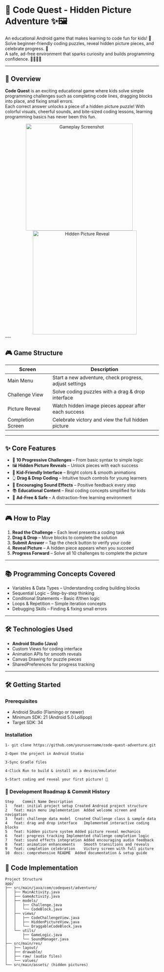 # 🧩 Code Quest - Hidden Picture Adventure ✨🖼️

An educational Android game that makes learning to code fun for kids! 🚀  
Solve beginner-friendly coding puzzles, reveal hidden picture pieces, and celebrate progress. 🎉  
A safe, ad-free environment that sparks curiosity and builds programming confidence. 👩‍💻👨‍💻  

---

## 🚀 Overview
**Code Quest** is an exciting educational game where kids solve simple programming challenges such as completing code lines, dragging blocks into place, and fixing small errors.  
Each correct answer unlocks a piece of a hidden picture puzzle! With colorful visuals, cheerful sounds, and bite-sized coding lessons, learning programming basics has never been this fun.


 <div align="center">
  <img src="" width="350" alt="Gameplay Screenshot" style="display:inline-block; margin-right: 18px;"/>
  <img src="" width="340" alt="Hidden Picture Reveal" style="display:inline-block; margin-left: 18px;"/>
</div>
---

## 🎮 Game Structure

| Screen            | Description |
|-------------------|-------------|
| Main Menu         | Start a new adventure, check progress, adjust settings |
| Challenge View    | Solve coding puzzles with a drag & drop interface |
| Picture Reveal    | Watch hidden image pieces appear after each success |
| Completion Screen | Celebrate victory and view the full hidden picture |

---

## ✨ Core Features
- 🧩 **10 Progressive Challenges** – From basic syntax to simple logic  
- 🖼️ **Hidden Picture Reveals** – Unlock pieces with each success  
- 🎨 **Kid-Friendly Interface** – Bright colors & smooth animations  
- 👆 **Drag & Drop Coding** – Intuitive touch controls for young learners  
- 🎵 **Encouraging Sound Effects** – Positive feedback every step  
- 📚 **Educational Content** – Real coding concepts simplified for kids  
- 🚫 **Ad-Free & Safe** – A distraction-free learning environment  

---

## 🎮 How to Play
1. **Read the Challenge** – Each level presents a coding task  
2. **Drag & Drop** – Move blocks to complete the solution  
3. **Submit Answer** – Tap the check button to verify your code  
4. **Reveal Picture** – A hidden piece appears when you succeed  
5. **Progress Forward** – Solve all 10 challenges to complete the picture  

---

## 📚 Programming Concepts Covered
- Variables & Data Types – Understanding coding building blocks  
- Sequential Logic – Step-by-step thinking  
- Conditional Statements – Basic if/then logic  
- Loops & Repetition – Simple iteration concepts  
- Debugging Skills – Finding & fixing small errors  

---

## 🛠️ Technologies Used
- **Android Studio (Java)**  
- Custom Views for coding interface  
- Animation APIs for smooth reveals  
- Canvas Drawing for puzzle pieces  
- SharedPreferences for progress tracking  

---

## 🛠️ Getting Started

### Prerequisites

- Android Studio (Flamingo or newer)  
- Minimum SDK: 21 (Android 5.0 Lollipop)  
- Target SDK: 34  

### Installation

    1- git clone https://github.com/yourusername/code-quest-adventure.git
    
    2-Open the project in Android Studio
    
    3-Sync Gradle files
    
    4-Click Run to build & install on a device/emulator
    
    5-Start coding and reveal your first picture! 🚀

### 📝 Development Roadmap & Commit History

    Step	Commit Name	Description
    1	feat: initial project setup	Created Android project structure
    2	feat: main menu implementation	Added welcome screen and navigation
    3	feat: challenge data model	Created Challenge class & sample data
    4	feat: drag and drop interface	Implemented interactive coding blocks
    5	feat: hidden picture system	Added picture reveal mechanics
    6	feat: progress tracking	Implemented challenge completion logic
    7	feat: sound effects integration	Added encouraging audio feedback
    8	feat: animation enhancements	Smooth transitions and reveals
    9	feat: completion celebration	Victory screen with full picture
    10	docs: comprehensive README	Added documentation & setup guide

## 🧩 Code Implementation
    Project Structure
    app/
    ├── src/main/java/com/codequest/adventure/
    │   ├── MainActivity.java
    │   ├── GameActivity.java
    │   ├── models/
    │   │   ├── Challenge.java
    │   │   └── CodeBlock.java
    │   ├── views/
    │   │   ├── CodeChallengeView.java
    │   │   ├── HiddenPictureView.java
    │   │   └── DraggableCodeBlock.java
    │   └── utils/
    │       ├── GameLogic.java
    │       └── SoundManager.java
    ├── src/main/res/
    │   ├── layout/
    │   ├── drawable/
    │   ├── raw/ (audio files)
    │   └── values/
    └── src/main/assets/ (hidden pictures)
    
    
    
    






